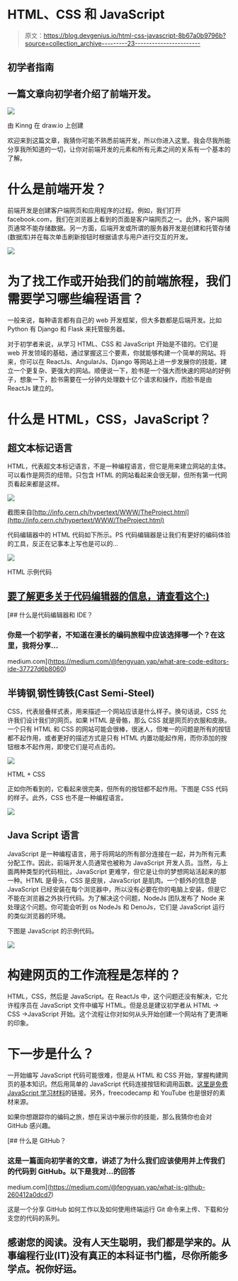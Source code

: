 # HTML、CSS 和 JavaScript

> 原文：<https://blog.devgenius.io/html-css-javascript-8b67a0b9796b?source=collection_archive---------23----------------------->

## 初学者指南

## 一篇文章向初学者介绍了前端开发。

![](img/d21049d4ba109a94b78f554932de62b6.png)

由 Kinng 在 draw.io 上创建

欢迎来到这篇文章，我猜你可能不熟悉前端开发，所以你进入这里。我会尽我所能分享我所知道的一切，让你对前端开发的元素和所有元素之间的关系有一个基本的了解。

# 什么是前端开发？

前端开发是创建客户端网页和应用程序的过程。例如，我们打开 facebook.com，我们在浏览器上看到的页面是客户端网页之一。此外，客户端网页通常不能存储数据。另一方面，后端开发或所谓的服务器开发是创建和托管存储(数据库)并在每次单击刷新按钮时根据请求与用户进行交互的开发。

![](img/cad6f272b9e18b329c76f8271a5599d6.png)

# 为了找工作或开始我们的前端旅程，我们需要学习哪些编程语言？

一般来说，每种语言都有自己的 web 开发框架，但大多数都是后端开发。比如 Python 有 Django 和 Flask 来托管服务器。

对于初学者来说，从学习 HTML、CSS 和 JavaScript 开始是不错的。它们是 web 开发领域的基础，通过掌握这三个要素，你就能够构建一个简单的网站。将来，你可以在 ReactJs、AngularJs、Django 等网站上进一步发展你的技能，建立一个更复杂、更强大的网站。顺便说一下，脸书是一个强大而快速的网站的好例子，想象一下，脸书需要在一分钟内处理数十亿个请求和操作，而脸书是由 ReactJs 建立的。

# 什么是 HTML，CSS，JavaScript？

## 超文本标记语言

HTML，代表超文本标记语言，不是一种编程语言，但它是用来建立网站的主体。可以看作是网页的纽带。只包含 HTML 的网站看起来会很无聊，但所有第一代网页看起来都是这样。

![](img/1b8a51d97688001c91b2406bd55a6f7e.png)

截图来自[http://info.cern.ch/hypertext/WWW/TheProject.html](http://info.cern.ch/hypertext/WWW/TheProject.html)

代码编辑器中的 HTML 代码如下所示。PS 代码编辑器是让我们有更好的编码体验的工具，反正在记事本上写也是可以的…

![](img/4f6e1e6745a377a42e2636e259e8657a.png)

HTML 示例代码

## [要了解更多关于代码编辑器的信息，请查看这个:)](https://medium.com/@fengyuan.yap/what-are-code-editors-ide-37727d6b8060)

[](https://medium.com/@fengyuan.yap/what-are-code-editors-ide-37727d6b8060) [## 什么是代码编辑器和 IDE？

### 你是一个初学者，不知道在漫长的编码旅程中应该选择哪一个？在这里，我将分享…

medium.com](https://medium.com/@fengyuan.yap/what-are-code-editors-ide-37727d6b8060) 

## 半铸钢ˌ钢性铸铁(Cast Semi-Steel)

CSS，代表层叠样式表，用来描述一个网站应该是什么样子。换句话说，CSS 允许我们设计我们的网页。如果 HTML 是骨骼，那么 CSS 就是网页的衣服和皮肤。一个只有 HTML 和 CSS 的网站可能会很棒，很迷人，但唯一的问题是所有的按钮都不起作用，或者更好的描述方式是只有 HTML 内置功能起作用，而你添加的按钮根本不起作用，即使它们是可点击的。

![](img/d69a07ea53495a5f18a32d25aacdba1c.png)

HTML + CSS

正如你所看到的，它看起来很完美，但所有的按钮都不起作用。下图是 CSS 代码的样子。此外，CSS 也不是一种编程语言。

![](img/aaeac50baf32d0e6c3081361a4750ecd.png)

## Java Script 语言

JavaScript 是一种编程语言，用于将网站的所有部分连接在一起，并为所有元素分配工作。因此，前端开发人员通常也被称为 JavaScript 开发人员。当然，与上面两种类型的代码相比，JavaScript 更难学，但它是让你的梦想网站活起来的那一种。HTML 是骨头，CSS 是皮肤，JavaScript 是肌肉。一个额外的信息是 JavaScript 已经安装在每个浏览器中，所以没有必要在你的电脑上安装，但是它不能在浏览器之外执行代码。为了解决这个问题，NodeJs 团队发布了 Node 来处理这个问题。你可能会听到 os NodeJs 和 DenoJs，它们是 JavaScript 运行的类似浏览器的环境。

下图是 JavaScript 的示例代码。

![](img/a567ab8287957f5a736aa2d51a32791a.png)

# 构建网页的工作流程是怎样的？

HTML，CSS，然后是 JavaScript。在 ReactJs 中，这个问题还没有解决，它允许程序员在 JavaScript 文件中编写 HTML。但是总是建议初学者从 HTML → CSS →JavaScript 开始。这个流程让你对如何从头开始创建一个网站有了更清晰的印象。

# 下一步是什么？

一开始编写 JavaScript 代码可能很难，但是从 HTML 和 CSS 开始，掌握构建网页的基本知识。然后用简单的 JavaScript 代码连接按钮和调用函数。[这里是免费 JavaScript 学习材料](https://www.w3schools.com/js/)的链接。另外，freecodecamp 和 YouTube 也是很好的素材来源。

如果你想跟踪你的编码之旅，想在采访中展示你的技能，那么我猜你也会对 GitHub 感兴趣。

[](https://medium.com/@fengyuan.yap/what-is-github-260412a0dcd7) [## 什么是 GitHub？

### 这是一篇面向初学者的文章，讲述了为什么我们应该使用并上传我们的代码到 GitHub。以下是我对…的回答

medium.com](https://medium.com/@fengyuan.yap/what-is-github-260412a0dcd7) 

这是一个分享 GitHub 如何工作以及如何使用终端运行 Git 命令来上传、下载和分支您的代码的系列。

## 感谢您的阅读。没有人天生聪明，我们都是学来的。从事编程行业(IT)没有真正的本科证书门槛，尽你所能多学点。祝你好运。